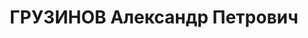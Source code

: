 ---
title: ГРУЗИНОВ Александр Петрович
description: 'Род. в 1897. Проживал: г. Орск. Механик крекингзавод

  Приговор: ВК ВС СССР, 04.02.1938 – ВМН.

  Реабилитирован апрель 1957'
---